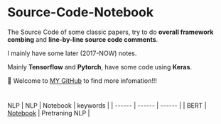 # Source-Code-Notebook

The Source Code of some classic papers, try to do **overall framework combing** and **line-by-line source code comments**.

I mainly have some later (2017-NOW) notes.

Mainly **Tensorflow** and **Pytorch**, have some code using **Keras**.


🤗 Welcome to [MY GitHub](https://github.com/June24-Wu) to find more infomation!!!  

#
NLP
| NLP | Notebook | keywords |
| ------ | ------ | ------ |
| BERT | [Notebook](https://github.com/June24-Wu/Deep_Learning_Code/tree/main/BERT) | Pretraning NLP |

